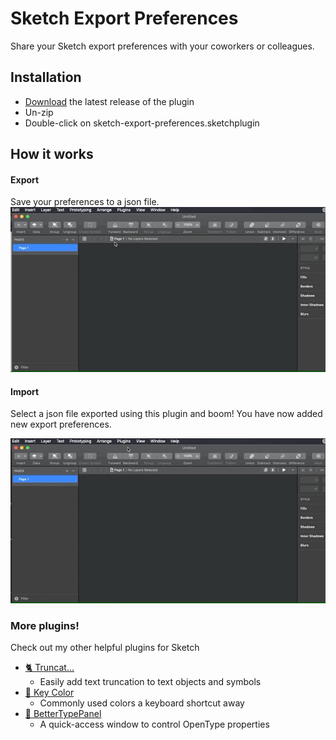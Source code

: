 # Sketch Export Preferences

Share your Sketch export preferences with your coworkers or colleagues.

## Installation

- [Download](../../releases/latest/download/sketch-export-preferences.sketchplugin.zip) the latest release of the plugin
- Un-zip
- Double-click on sketch-export-preferences.sketchplugin

## How it works

#### Export

Save your preferences to a json file.
![Export process](readme_images/export.gif)

#### Import

Select a json file exported using this plugin and boom! You have now added new export preferences.

![Import process](readme_images/import.gif)

### More plugins!
Check out my other helpful plugins for Sketch

- [🐈 Truncat...](https://github.com/KevinGutowski/Truncat)
  - Easily add text truncation to text objects and symbols
- [🌈 Key Color](https://github.com/KevinGutowski/keyColor)
  - Commonly used colors a keyboard shortcut away
- [📌 BetterTypePanel](https://github.com/KevinGutowski/betterTypePanel)
  - A quick-access window to control OpenType properties
